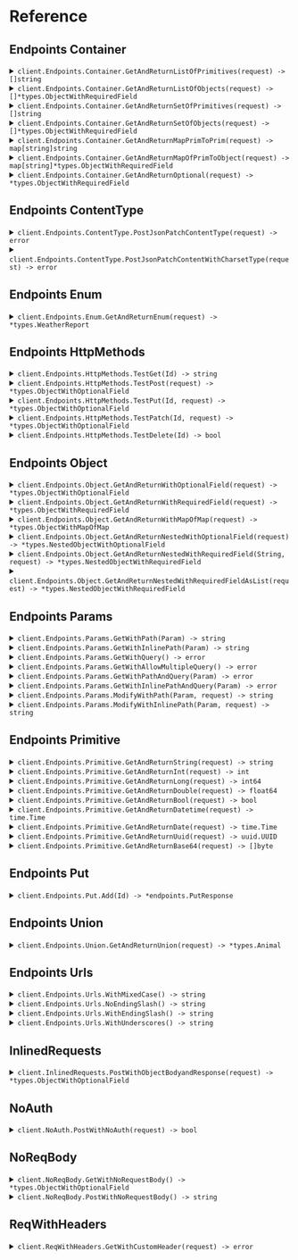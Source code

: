 # Reference
## Endpoints Container
<details><summary><code>client.Endpoints.Container.GetAndReturnListOfPrimitives(request) -> []string</code></summary>
<dl>
<dd>

#### 🔌 Usage

<dl>
<dd>

<dl>
<dd>

```go
request := []string{
        "string",
        "string",
    }
client.Endpoints.Container.GetAndReturnListOfPrimitives(
        context.TODO(),
        request,
    )
}
```
</dd>
</dl>
</dd>
</dl>

#### ⚙️ Parameters

<dl>
<dd>

<dl>
<dd>

**request:** `[]string` 
    
</dd>
</dl>
</dd>
</dl>


</dd>
</dl>
</details>

<details><summary><code>client.Endpoints.Container.GetAndReturnListOfObjects(request) -> []*types.ObjectWithRequiredField</code></summary>
<dl>
<dd>

#### 🔌 Usage

<dl>
<dd>

<dl>
<dd>

```go
request := []*types.ObjectWithRequiredField{
        &types.ObjectWithRequiredField{
            String: "string",
        },
        &types.ObjectWithRequiredField{
            String: "string",
        },
    }
client.Endpoints.Container.GetAndReturnListOfObjects(
        context.TODO(),
        request,
    )
}
```
</dd>
</dl>
</dd>
</dl>

#### ⚙️ Parameters

<dl>
<dd>

<dl>
<dd>

**request:** `[]*types.ObjectWithRequiredField` 
    
</dd>
</dl>
</dd>
</dl>


</dd>
</dl>
</details>

<details><summary><code>client.Endpoints.Container.GetAndReturnSetOfPrimitives(request) -> []string</code></summary>
<dl>
<dd>

#### 🔌 Usage

<dl>
<dd>

<dl>
<dd>

```go
request := []string{
        "string",
    }
client.Endpoints.Container.GetAndReturnSetOfPrimitives(
        context.TODO(),
        request,
    )
}
```
</dd>
</dl>
</dd>
</dl>

#### ⚙️ Parameters

<dl>
<dd>

<dl>
<dd>

**request:** `[]string` 
    
</dd>
</dl>
</dd>
</dl>


</dd>
</dl>
</details>

<details><summary><code>client.Endpoints.Container.GetAndReturnSetOfObjects(request) -> []*types.ObjectWithRequiredField</code></summary>
<dl>
<dd>

#### 🔌 Usage

<dl>
<dd>

<dl>
<dd>

```go
request := []*types.ObjectWithRequiredField{
        &types.ObjectWithRequiredField{
            String: "string",
        },
    }
client.Endpoints.Container.GetAndReturnSetOfObjects(
        context.TODO(),
        request,
    )
}
```
</dd>
</dl>
</dd>
</dl>

#### ⚙️ Parameters

<dl>
<dd>

<dl>
<dd>

**request:** `[]*types.ObjectWithRequiredField` 
    
</dd>
</dl>
</dd>
</dl>


</dd>
</dl>
</details>

<details><summary><code>client.Endpoints.Container.GetAndReturnMapPrimToPrim(request) -> map[string]string</code></summary>
<dl>
<dd>

#### 🔌 Usage

<dl>
<dd>

<dl>
<dd>

```go
request := map[string]string{
        "string": "string",
    }
client.Endpoints.Container.GetAndReturnMapPrimToPrim(
        context.TODO(),
        request,
    )
}
```
</dd>
</dl>
</dd>
</dl>

#### ⚙️ Parameters

<dl>
<dd>

<dl>
<dd>

**request:** `map[string]string` 
    
</dd>
</dl>
</dd>
</dl>


</dd>
</dl>
</details>

<details><summary><code>client.Endpoints.Container.GetAndReturnMapOfPrimToObject(request) -> map[string]*types.ObjectWithRequiredField</code></summary>
<dl>
<dd>

#### 🔌 Usage

<dl>
<dd>

<dl>
<dd>

```go
request := map[string]*types.ObjectWithRequiredField{
        "string": &types.ObjectWithRequiredField{
            String: "string",
        },
    }
client.Endpoints.Container.GetAndReturnMapOfPrimToObject(
        context.TODO(),
        request,
    )
}
```
</dd>
</dl>
</dd>
</dl>

#### ⚙️ Parameters

<dl>
<dd>

<dl>
<dd>

**request:** `map[string]*types.ObjectWithRequiredField` 
    
</dd>
</dl>
</dd>
</dl>


</dd>
</dl>
</details>

<details><summary><code>client.Endpoints.Container.GetAndReturnOptional(request) -> *types.ObjectWithRequiredField</code></summary>
<dl>
<dd>

#### 🔌 Usage

<dl>
<dd>

<dl>
<dd>

```go
request := &types.ObjectWithRequiredField{
        String: "string",
    }
client.Endpoints.Container.GetAndReturnOptional(
        context.TODO(),
        request,
    )
}
```
</dd>
</dl>
</dd>
</dl>

#### ⚙️ Parameters

<dl>
<dd>

<dl>
<dd>

**request:** `*types.ObjectWithRequiredField` 
    
</dd>
</dl>
</dd>
</dl>


</dd>
</dl>
</details>

## Endpoints ContentType
<details><summary><code>client.Endpoints.ContentType.PostJsonPatchContentType(request) -> error</code></summary>
<dl>
<dd>

#### 🔌 Usage

<dl>
<dd>

<dl>
<dd>

```go
request := &types.ObjectWithOptionalField{
        String: fern.String(
            "string",
        ),
        Integer: fern.Int(
            1,
        ),
        Long: fern.Int64(
            1000000,
        ),
        Double: fern.Float64(
            1.1,
        ),
        Bool: fern.Bool(
            true,
        ),
        Datetime: fern.Time(
            fern.MustParseDateTime(
                "2024-01-15T09:30:00Z",
            ),
        ),
        Date: fern.Time(
            fern.MustParseDateTime(
                "2023-01-15",
            ),
        ),
        Uuid: fern.UUID(
            uuid.MustParse(
                "d5e9c84f-c2b2-4bf4-b4b0-7ffd7a9ffc32",
            ),
        ),
        Base64: []byte("SGVsbG8gd29ybGQh"),
        List: []string{
            "list",
            "list",
        },
        Set: []string{
            "set",
        },
        Map: map[int]string{
            1: "map",
        },
        Bigint: fern.String(
            "1000000",
        ),
    }
client.Endpoints.ContentType.PostJsonPatchContentType(
        context.TODO(),
        request,
    )
}
```
</dd>
</dl>
</dd>
</dl>

#### ⚙️ Parameters

<dl>
<dd>

<dl>
<dd>

**request:** `*types.ObjectWithOptionalField` 
    
</dd>
</dl>
</dd>
</dl>


</dd>
</dl>
</details>

<details><summary><code>client.Endpoints.ContentType.PostJsonPatchContentWithCharsetType(request) -> error</code></summary>
<dl>
<dd>

#### 🔌 Usage

<dl>
<dd>

<dl>
<dd>

```go
request := &types.ObjectWithOptionalField{
        String: fern.String(
            "string",
        ),
        Integer: fern.Int(
            1,
        ),
        Long: fern.Int64(
            1000000,
        ),
        Double: fern.Float64(
            1.1,
        ),
        Bool: fern.Bool(
            true,
        ),
        Datetime: fern.Time(
            fern.MustParseDateTime(
                "2024-01-15T09:30:00Z",
            ),
        ),
        Date: fern.Time(
            fern.MustParseDateTime(
                "2023-01-15",
            ),
        ),
        Uuid: fern.UUID(
            uuid.MustParse(
                "d5e9c84f-c2b2-4bf4-b4b0-7ffd7a9ffc32",
            ),
        ),
        Base64: []byte("SGVsbG8gd29ybGQh"),
        List: []string{
            "list",
            "list",
        },
        Set: []string{
            "set",
        },
        Map: map[int]string{
            1: "map",
        },
        Bigint: fern.String(
            "1000000",
        ),
    }
client.Endpoints.ContentType.PostJsonPatchContentWithCharsetType(
        context.TODO(),
        request,
    )
}
```
</dd>
</dl>
</dd>
</dl>

#### ⚙️ Parameters

<dl>
<dd>

<dl>
<dd>

**request:** `*types.ObjectWithOptionalField` 
    
</dd>
</dl>
</dd>
</dl>


</dd>
</dl>
</details>

## Endpoints Enum
<details><summary><code>client.Endpoints.Enum.GetAndReturnEnum(request) -> *types.WeatherReport</code></summary>
<dl>
<dd>

#### 🔌 Usage

<dl>
<dd>

<dl>
<dd>

```go
client.Endpoints.Enum.GetAndReturnEnum(
        context.TODO(),
        request,
    )
}
```
</dd>
</dl>
</dd>
</dl>

#### ⚙️ Parameters

<dl>
<dd>

<dl>
<dd>

**request:** `*types.WeatherReport` 
    
</dd>
</dl>
</dd>
</dl>


</dd>
</dl>
</details>

## Endpoints HttpMethods
<details><summary><code>client.Endpoints.HttpMethods.TestGet(Id) -> string</code></summary>
<dl>
<dd>

#### 🔌 Usage

<dl>
<dd>

<dl>
<dd>

```go
client.Endpoints.HttpMethods.TestGet(
        context.TODO(),
        "id",
    )
}
```
</dd>
</dl>
</dd>
</dl>

#### ⚙️ Parameters

<dl>
<dd>

<dl>
<dd>

**id:** `string` 
    
</dd>
</dl>
</dd>
</dl>


</dd>
</dl>
</details>

<details><summary><code>client.Endpoints.HttpMethods.TestPost(request) -> *types.ObjectWithOptionalField</code></summary>
<dl>
<dd>

#### 🔌 Usage

<dl>
<dd>

<dl>
<dd>

```go
request := &types.ObjectWithRequiredField{
        String: "string",
    }
client.Endpoints.HttpMethods.TestPost(
        context.TODO(),
        request,
    )
}
```
</dd>
</dl>
</dd>
</dl>

#### ⚙️ Parameters

<dl>
<dd>

<dl>
<dd>

**request:** `*types.ObjectWithRequiredField` 
    
</dd>
</dl>
</dd>
</dl>


</dd>
</dl>
</details>

<details><summary><code>client.Endpoints.HttpMethods.TestPut(Id, request) -> *types.ObjectWithOptionalField</code></summary>
<dl>
<dd>

#### 🔌 Usage

<dl>
<dd>

<dl>
<dd>

```go
request := &types.ObjectWithRequiredField{
        String: "string",
    }
client.Endpoints.HttpMethods.TestPut(
        context.TODO(),
        "id",
        request,
    )
}
```
</dd>
</dl>
</dd>
</dl>

#### ⚙️ Parameters

<dl>
<dd>

<dl>
<dd>

**id:** `string` 
    
</dd>
</dl>

<dl>
<dd>

**request:** `*types.ObjectWithRequiredField` 
    
</dd>
</dl>
</dd>
</dl>


</dd>
</dl>
</details>

<details><summary><code>client.Endpoints.HttpMethods.TestPatch(Id, request) -> *types.ObjectWithOptionalField</code></summary>
<dl>
<dd>

#### 🔌 Usage

<dl>
<dd>

<dl>
<dd>

```go
request := &types.ObjectWithOptionalField{
        String: fern.String(
            "string",
        ),
        Integer: fern.Int(
            1,
        ),
        Long: fern.Int64(
            1000000,
        ),
        Double: fern.Float64(
            1.1,
        ),
        Bool: fern.Bool(
            true,
        ),
        Datetime: fern.Time(
            fern.MustParseDateTime(
                "2024-01-15T09:30:00Z",
            ),
        ),
        Date: fern.Time(
            fern.MustParseDateTime(
                "2023-01-15",
            ),
        ),
        Uuid: fern.UUID(
            uuid.MustParse(
                "d5e9c84f-c2b2-4bf4-b4b0-7ffd7a9ffc32",
            ),
        ),
        Base64: []byte("SGVsbG8gd29ybGQh"),
        List: []string{
            "list",
            "list",
        },
        Set: []string{
            "set",
        },
        Map: map[int]string{
            1: "map",
        },
        Bigint: fern.String(
            "1000000",
        ),
    }
client.Endpoints.HttpMethods.TestPatch(
        context.TODO(),
        "id",
        request,
    )
}
```
</dd>
</dl>
</dd>
</dl>

#### ⚙️ Parameters

<dl>
<dd>

<dl>
<dd>

**id:** `string` 
    
</dd>
</dl>

<dl>
<dd>

**request:** `*types.ObjectWithOptionalField` 
    
</dd>
</dl>
</dd>
</dl>


</dd>
</dl>
</details>

<details><summary><code>client.Endpoints.HttpMethods.TestDelete(Id) -> bool</code></summary>
<dl>
<dd>

#### 🔌 Usage

<dl>
<dd>

<dl>
<dd>

```go
client.Endpoints.HttpMethods.TestDelete(
        context.TODO(),
        "id",
    )
}
```
</dd>
</dl>
</dd>
</dl>

#### ⚙️ Parameters

<dl>
<dd>

<dl>
<dd>

**id:** `string` 
    
</dd>
</dl>
</dd>
</dl>


</dd>
</dl>
</details>

## Endpoints Object
<details><summary><code>client.Endpoints.Object.GetAndReturnWithOptionalField(request) -> *types.ObjectWithOptionalField</code></summary>
<dl>
<dd>

#### 🔌 Usage

<dl>
<dd>

<dl>
<dd>

```go
request := &types.ObjectWithOptionalField{
        String: fern.String(
            "string",
        ),
        Integer: fern.Int(
            1,
        ),
        Long: fern.Int64(
            1000000,
        ),
        Double: fern.Float64(
            1.1,
        ),
        Bool: fern.Bool(
            true,
        ),
        Datetime: fern.Time(
            fern.MustParseDateTime(
                "2024-01-15T09:30:00Z",
            ),
        ),
        Date: fern.Time(
            fern.MustParseDateTime(
                "2023-01-15",
            ),
        ),
        Uuid: fern.UUID(
            uuid.MustParse(
                "d5e9c84f-c2b2-4bf4-b4b0-7ffd7a9ffc32",
            ),
        ),
        Base64: []byte("SGVsbG8gd29ybGQh"),
        List: []string{
            "list",
            "list",
        },
        Set: []string{
            "set",
        },
        Map: map[int]string{
            1: "map",
        },
        Bigint: fern.String(
            "1000000",
        ),
    }
client.Endpoints.Object.GetAndReturnWithOptionalField(
        context.TODO(),
        request,
    )
}
```
</dd>
</dl>
</dd>
</dl>

#### ⚙️ Parameters

<dl>
<dd>

<dl>
<dd>

**request:** `*types.ObjectWithOptionalField` 
    
</dd>
</dl>
</dd>
</dl>


</dd>
</dl>
</details>

<details><summary><code>client.Endpoints.Object.GetAndReturnWithRequiredField(request) -> *types.ObjectWithRequiredField</code></summary>
<dl>
<dd>

#### 🔌 Usage

<dl>
<dd>

<dl>
<dd>

```go
request := &types.ObjectWithRequiredField{
        String: "string",
    }
client.Endpoints.Object.GetAndReturnWithRequiredField(
        context.TODO(),
        request,
    )
}
```
</dd>
</dl>
</dd>
</dl>

#### ⚙️ Parameters

<dl>
<dd>

<dl>
<dd>

**request:** `*types.ObjectWithRequiredField` 
    
</dd>
</dl>
</dd>
</dl>


</dd>
</dl>
</details>

<details><summary><code>client.Endpoints.Object.GetAndReturnWithMapOfMap(request) -> *types.ObjectWithMapOfMap</code></summary>
<dl>
<dd>

#### 🔌 Usage

<dl>
<dd>

<dl>
<dd>

```go
request := &types.ObjectWithMapOfMap{
        Map: map[string]map[string]string{
            "map": map[string]string{
                "map": "map",
            },
        },
    }
client.Endpoints.Object.GetAndReturnWithMapOfMap(
        context.TODO(),
        request,
    )
}
```
</dd>
</dl>
</dd>
</dl>

#### ⚙️ Parameters

<dl>
<dd>

<dl>
<dd>

**request:** `*types.ObjectWithMapOfMap` 
    
</dd>
</dl>
</dd>
</dl>


</dd>
</dl>
</details>

<details><summary><code>client.Endpoints.Object.GetAndReturnNestedWithOptionalField(request) -> *types.NestedObjectWithOptionalField</code></summary>
<dl>
<dd>

#### 🔌 Usage

<dl>
<dd>

<dl>
<dd>

```go
request := &types.NestedObjectWithOptionalField{
        String: fern.String(
            "string",
        ),
        NestedObject: &types.ObjectWithOptionalField{
            String: fern.String(
                "string",
            ),
            Integer: fern.Int(
                1,
            ),
            Long: fern.Int64(
                1000000,
            ),
            Double: fern.Float64(
                1.1,
            ),
            Bool: fern.Bool(
                true,
            ),
            Datetime: fern.Time(
                fern.MustParseDateTime(
                    "2024-01-15T09:30:00Z",
                ),
            ),
            Date: fern.Time(
                fern.MustParseDateTime(
                    "2023-01-15",
                ),
            ),
            Uuid: fern.UUID(
                uuid.MustParse(
                    "d5e9c84f-c2b2-4bf4-b4b0-7ffd7a9ffc32",
                ),
            ),
            Base64: []byte("SGVsbG8gd29ybGQh"),
            List: []string{
                "list",
                "list",
            },
            Set: []string{
                "set",
            },
            Map: map[int]string{
                1: "map",
            },
            Bigint: fern.String(
                "1000000",
            ),
        },
    }
client.Endpoints.Object.GetAndReturnNestedWithOptionalField(
        context.TODO(),
        request,
    )
}
```
</dd>
</dl>
</dd>
</dl>

#### ⚙️ Parameters

<dl>
<dd>

<dl>
<dd>

**request:** `*types.NestedObjectWithOptionalField` 
    
</dd>
</dl>
</dd>
</dl>


</dd>
</dl>
</details>

<details><summary><code>client.Endpoints.Object.GetAndReturnNestedWithRequiredField(String, request) -> *types.NestedObjectWithRequiredField</code></summary>
<dl>
<dd>

#### 🔌 Usage

<dl>
<dd>

<dl>
<dd>

```go
request := &types.NestedObjectWithRequiredField{
        String: "string",
        NestedObject: &types.ObjectWithOptionalField{
            String: fern.String(
                "string",
            ),
            Integer: fern.Int(
                1,
            ),
            Long: fern.Int64(
                1000000,
            ),
            Double: fern.Float64(
                1.1,
            ),
            Bool: fern.Bool(
                true,
            ),
            Datetime: fern.Time(
                fern.MustParseDateTime(
                    "2024-01-15T09:30:00Z",
                ),
            ),
            Date: fern.Time(
                fern.MustParseDateTime(
                    "2023-01-15",
                ),
            ),
            Uuid: fern.UUID(
                uuid.MustParse(
                    "d5e9c84f-c2b2-4bf4-b4b0-7ffd7a9ffc32",
                ),
            ),
            Base64: []byte("SGVsbG8gd29ybGQh"),
            List: []string{
                "list",
                "list",
            },
            Set: []string{
                "set",
            },
            Map: map[int]string{
                1: "map",
            },
            Bigint: fern.String(
                "1000000",
            ),
        },
    }
client.Endpoints.Object.GetAndReturnNestedWithRequiredField(
        context.TODO(),
        "string",
        request,
    )
}
```
</dd>
</dl>
</dd>
</dl>

#### ⚙️ Parameters

<dl>
<dd>

<dl>
<dd>

**string_:** `string` 
    
</dd>
</dl>

<dl>
<dd>

**request:** `*types.NestedObjectWithRequiredField` 
    
</dd>
</dl>
</dd>
</dl>


</dd>
</dl>
</details>

<details><summary><code>client.Endpoints.Object.GetAndReturnNestedWithRequiredFieldAsList(request) -> *types.NestedObjectWithRequiredField</code></summary>
<dl>
<dd>

#### 🔌 Usage

<dl>
<dd>

<dl>
<dd>

```go
request := []*types.NestedObjectWithRequiredField{
        &types.NestedObjectWithRequiredField{
            String: "string",
            NestedObject: &types.ObjectWithOptionalField{
                String: fern.String(
                    "string",
                ),
                Integer: fern.Int(
                    1,
                ),
                Long: fern.Int64(
                    1000000,
                ),
                Double: fern.Float64(
                    1.1,
                ),
                Bool: fern.Bool(
                    true,
                ),
                Datetime: fern.Time(
                    fern.MustParseDateTime(
                        "2024-01-15T09:30:00Z",
                    ),
                ),
                Date: fern.Time(
                    fern.MustParseDateTime(
                        "2023-01-15",
                    ),
                ),
                Uuid: fern.UUID(
                    uuid.MustParse(
                        "d5e9c84f-c2b2-4bf4-b4b0-7ffd7a9ffc32",
                    ),
                ),
                Base64: []byte("SGVsbG8gd29ybGQh"),
                List: []string{
                    "list",
                    "list",
                },
                Set: []string{
                    "set",
                },
                Map: map[int]string{
                    1: "map",
                },
                Bigint: fern.String(
                    "1000000",
                ),
            },
        },
        &types.NestedObjectWithRequiredField{
            String: "string",
            NestedObject: &types.ObjectWithOptionalField{
                String: fern.String(
                    "string",
                ),
                Integer: fern.Int(
                    1,
                ),
                Long: fern.Int64(
                    1000000,
                ),
                Double: fern.Float64(
                    1.1,
                ),
                Bool: fern.Bool(
                    true,
                ),
                Datetime: fern.Time(
                    fern.MustParseDateTime(
                        "2024-01-15T09:30:00Z",
                    ),
                ),
                Date: fern.Time(
                    fern.MustParseDateTime(
                        "2023-01-15",
                    ),
                ),
                Uuid: fern.UUID(
                    uuid.MustParse(
                        "d5e9c84f-c2b2-4bf4-b4b0-7ffd7a9ffc32",
                    ),
                ),
                Base64: []byte("SGVsbG8gd29ybGQh"),
                List: []string{
                    "list",
                    "list",
                },
                Set: []string{
                    "set",
                },
                Map: map[int]string{
                    1: "map",
                },
                Bigint: fern.String(
                    "1000000",
                ),
            },
        },
    }
client.Endpoints.Object.GetAndReturnNestedWithRequiredFieldAsList(
        context.TODO(),
        request,
    )
}
```
</dd>
</dl>
</dd>
</dl>

#### ⚙️ Parameters

<dl>
<dd>

<dl>
<dd>

**request:** `[]*types.NestedObjectWithRequiredField` 
    
</dd>
</dl>
</dd>
</dl>


</dd>
</dl>
</details>

## Endpoints Params
<details><summary><code>client.Endpoints.Params.GetWithPath(Param) -> string</code></summary>
<dl>
<dd>

#### 📝 Description

<dl>
<dd>

<dl>
<dd>

GET with path param
</dd>
</dl>
</dd>
</dl>

#### 🔌 Usage

<dl>
<dd>

<dl>
<dd>

```go
client.Endpoints.Params.GetWithPath(
        context.TODO(),
        "param",
    )
}
```
</dd>
</dl>
</dd>
</dl>

#### ⚙️ Parameters

<dl>
<dd>

<dl>
<dd>

**param:** `string` 
    
</dd>
</dl>
</dd>
</dl>


</dd>
</dl>
</details>

<details><summary><code>client.Endpoints.Params.GetWithInlinePath(Param) -> string</code></summary>
<dl>
<dd>

#### 📝 Description

<dl>
<dd>

<dl>
<dd>

GET with path param
</dd>
</dl>
</dd>
</dl>

#### 🔌 Usage

<dl>
<dd>

<dl>
<dd>

```go
client.Endpoints.Params.GetWithPath(
        context.TODO(),
        "param",
    )
}
```
</dd>
</dl>
</dd>
</dl>

#### ⚙️ Parameters

<dl>
<dd>

<dl>
<dd>

**param:** `string` 
    
</dd>
</dl>
</dd>
</dl>


</dd>
</dl>
</details>

<details><summary><code>client.Endpoints.Params.GetWithQuery() -> error</code></summary>
<dl>
<dd>

#### 📝 Description

<dl>
<dd>

<dl>
<dd>

GET with query param
</dd>
</dl>
</dd>
</dl>

#### 🔌 Usage

<dl>
<dd>

<dl>
<dd>

```go
request := &endpoints.GetWithQuery{
        Query: "query",
        Number: 1,
    }
client.Endpoints.Params.GetWithQuery(
        context.TODO(),
        request,
    )
}
```
</dd>
</dl>
</dd>
</dl>

#### ⚙️ Parameters

<dl>
<dd>

<dl>
<dd>

**query:** `string` 
    
</dd>
</dl>

<dl>
<dd>

**number:** `int` 
    
</dd>
</dl>
</dd>
</dl>


</dd>
</dl>
</details>

<details><summary><code>client.Endpoints.Params.GetWithAllowMultipleQuery() -> error</code></summary>
<dl>
<dd>

#### 📝 Description

<dl>
<dd>

<dl>
<dd>

GET with multiple of same query param
</dd>
</dl>
</dd>
</dl>

#### 🔌 Usage

<dl>
<dd>

<dl>
<dd>

```go
request := &endpoints.GetWithQuery{
        Query: "query",
        Number: 1,
    }
client.Endpoints.Params.GetWithQuery(
        context.TODO(),
        request,
    )
}
```
</dd>
</dl>
</dd>
</dl>

#### ⚙️ Parameters

<dl>
<dd>

<dl>
<dd>

**query:** `string` 
    
</dd>
</dl>

<dl>
<dd>

**number:** `int` 
    
</dd>
</dl>
</dd>
</dl>


</dd>
</dl>
</details>

<details><summary><code>client.Endpoints.Params.GetWithPathAndQuery(Param) -> error</code></summary>
<dl>
<dd>

#### 📝 Description

<dl>
<dd>

<dl>
<dd>

GET with path and query params
</dd>
</dl>
</dd>
</dl>

#### 🔌 Usage

<dl>
<dd>

<dl>
<dd>

```go
request := &endpoints.GetWithPathAndQuery{
        Query: "query",
    }
client.Endpoints.Params.GetWithPathAndQuery(
        context.TODO(),
        "param",
        request,
    )
}
```
</dd>
</dl>
</dd>
</dl>

#### ⚙️ Parameters

<dl>
<dd>

<dl>
<dd>

**param:** `string` 
    
</dd>
</dl>

<dl>
<dd>

**query:** `string` 
    
</dd>
</dl>
</dd>
</dl>


</dd>
</dl>
</details>

<details><summary><code>client.Endpoints.Params.GetWithInlinePathAndQuery(Param) -> error</code></summary>
<dl>
<dd>

#### 📝 Description

<dl>
<dd>

<dl>
<dd>

GET with path and query params
</dd>
</dl>
</dd>
</dl>

#### 🔌 Usage

<dl>
<dd>

<dl>
<dd>

```go
request := &endpoints.GetWithPathAndQuery{
        Query: "query",
    }
client.Endpoints.Params.GetWithPathAndQuery(
        context.TODO(),
        "param",
        request,
    )
}
```
</dd>
</dl>
</dd>
</dl>

#### ⚙️ Parameters

<dl>
<dd>

<dl>
<dd>

**param:** `string` 
    
</dd>
</dl>

<dl>
<dd>

**query:** `string` 
    
</dd>
</dl>
</dd>
</dl>


</dd>
</dl>
</details>

<details><summary><code>client.Endpoints.Params.ModifyWithPath(Param, request) -> string</code></summary>
<dl>
<dd>

#### 📝 Description

<dl>
<dd>

<dl>
<dd>

PUT to update with path param
</dd>
</dl>
</dd>
</dl>

#### 🔌 Usage

<dl>
<dd>

<dl>
<dd>

```go
client.Endpoints.Params.ModifyWithPath(
        context.TODO(),
        "param",
        request,
    )
}
```
</dd>
</dl>
</dd>
</dl>

#### ⚙️ Parameters

<dl>
<dd>

<dl>
<dd>

**param:** `string` 
    
</dd>
</dl>

<dl>
<dd>

**request:** `string` 
    
</dd>
</dl>
</dd>
</dl>


</dd>
</dl>
</details>

<details><summary><code>client.Endpoints.Params.ModifyWithInlinePath(Param, request) -> string</code></summary>
<dl>
<dd>

#### 📝 Description

<dl>
<dd>

<dl>
<dd>

PUT to update with path param
</dd>
</dl>
</dd>
</dl>

#### 🔌 Usage

<dl>
<dd>

<dl>
<dd>

```go
client.Endpoints.Params.ModifyWithPath(
        context.TODO(),
        "param",
        request,
    )
}
```
</dd>
</dl>
</dd>
</dl>

#### ⚙️ Parameters

<dl>
<dd>

<dl>
<dd>

**param:** `string` 
    
</dd>
</dl>

<dl>
<dd>

**request:** `string` 
    
</dd>
</dl>
</dd>
</dl>


</dd>
</dl>
</details>

## Endpoints Primitive
<details><summary><code>client.Endpoints.Primitive.GetAndReturnString(request) -> string</code></summary>
<dl>
<dd>

#### 🔌 Usage

<dl>
<dd>

<dl>
<dd>

```go
client.Endpoints.Primitive.GetAndReturnString(
        context.TODO(),
        request,
    )
}
```
</dd>
</dl>
</dd>
</dl>

#### ⚙️ Parameters

<dl>
<dd>

<dl>
<dd>

**request:** `string` 
    
</dd>
</dl>
</dd>
</dl>


</dd>
</dl>
</details>

<details><summary><code>client.Endpoints.Primitive.GetAndReturnInt(request) -> int</code></summary>
<dl>
<dd>

#### 🔌 Usage

<dl>
<dd>

<dl>
<dd>

```go
client.Endpoints.Primitive.GetAndReturnInt(
        context.TODO(),
        request,
    )
}
```
</dd>
</dl>
</dd>
</dl>

#### ⚙️ Parameters

<dl>
<dd>

<dl>
<dd>

**request:** `int` 
    
</dd>
</dl>
</dd>
</dl>


</dd>
</dl>
</details>

<details><summary><code>client.Endpoints.Primitive.GetAndReturnLong(request) -> int64</code></summary>
<dl>
<dd>

#### 🔌 Usage

<dl>
<dd>

<dl>
<dd>

```go
client.Endpoints.Primitive.GetAndReturnLong(
        context.TODO(),
        request,
    )
}
```
</dd>
</dl>
</dd>
</dl>

#### ⚙️ Parameters

<dl>
<dd>

<dl>
<dd>

**request:** `int64` 
    
</dd>
</dl>
</dd>
</dl>


</dd>
</dl>
</details>

<details><summary><code>client.Endpoints.Primitive.GetAndReturnDouble(request) -> float64</code></summary>
<dl>
<dd>

#### 🔌 Usage

<dl>
<dd>

<dl>
<dd>

```go
client.Endpoints.Primitive.GetAndReturnDouble(
        context.TODO(),
        request,
    )
}
```
</dd>
</dl>
</dd>
</dl>

#### ⚙️ Parameters

<dl>
<dd>

<dl>
<dd>

**request:** `float64` 
    
</dd>
</dl>
</dd>
</dl>


</dd>
</dl>
</details>

<details><summary><code>client.Endpoints.Primitive.GetAndReturnBool(request) -> bool</code></summary>
<dl>
<dd>

#### 🔌 Usage

<dl>
<dd>

<dl>
<dd>

```go
client.Endpoints.Primitive.GetAndReturnBool(
        context.TODO(),
        request,
    )
}
```
</dd>
</dl>
</dd>
</dl>

#### ⚙️ Parameters

<dl>
<dd>

<dl>
<dd>

**request:** `bool` 
    
</dd>
</dl>
</dd>
</dl>


</dd>
</dl>
</details>

<details><summary><code>client.Endpoints.Primitive.GetAndReturnDatetime(request) -> time.Time</code></summary>
<dl>
<dd>

#### 🔌 Usage

<dl>
<dd>

<dl>
<dd>

```go
client.Endpoints.Primitive.GetAndReturnDatetime(
        context.TODO(),
        request,
    )
}
```
</dd>
</dl>
</dd>
</dl>

#### ⚙️ Parameters

<dl>
<dd>

<dl>
<dd>

**request:** `time.Time` 
    
</dd>
</dl>
</dd>
</dl>


</dd>
</dl>
</details>

<details><summary><code>client.Endpoints.Primitive.GetAndReturnDate(request) -> time.Time</code></summary>
<dl>
<dd>

#### 🔌 Usage

<dl>
<dd>

<dl>
<dd>

```go
client.Endpoints.Primitive.GetAndReturnDate(
        context.TODO(),
        request,
    )
}
```
</dd>
</dl>
</dd>
</dl>

#### ⚙️ Parameters

<dl>
<dd>

<dl>
<dd>

**request:** `time.Time` 
    
</dd>
</dl>
</dd>
</dl>


</dd>
</dl>
</details>

<details><summary><code>client.Endpoints.Primitive.GetAndReturnUuid(request) -> uuid.UUID</code></summary>
<dl>
<dd>

#### 🔌 Usage

<dl>
<dd>

<dl>
<dd>

```go
client.Endpoints.Primitive.GetAndReturnUuid(
        context.TODO(),
        request,
    )
}
```
</dd>
</dl>
</dd>
</dl>

#### ⚙️ Parameters

<dl>
<dd>

<dl>
<dd>

**request:** `uuid.UUID` 
    
</dd>
</dl>
</dd>
</dl>


</dd>
</dl>
</details>

<details><summary><code>client.Endpoints.Primitive.GetAndReturnBase64(request) -> []byte</code></summary>
<dl>
<dd>

#### 🔌 Usage

<dl>
<dd>

<dl>
<dd>

```go
client.Endpoints.Primitive.GetAndReturnBase64(
        context.TODO(),
        request,
    )
}
```
</dd>
</dl>
</dd>
</dl>

#### ⚙️ Parameters

<dl>
<dd>

<dl>
<dd>

**request:** `[]byte` 
    
</dd>
</dl>
</dd>
</dl>


</dd>
</dl>
</details>

## Endpoints Put
<details><summary><code>client.Endpoints.Put.Add(Id) -> *endpoints.PutResponse</code></summary>
<dl>
<dd>

#### 🔌 Usage

<dl>
<dd>

<dl>
<dd>

```go
client.Endpoints.Put.Add(
        context.TODO(),
        "id",
    )
}
```
</dd>
</dl>
</dd>
</dl>

#### ⚙️ Parameters

<dl>
<dd>

<dl>
<dd>

**id:** `string` 
    
</dd>
</dl>
</dd>
</dl>


</dd>
</dl>
</details>

## Endpoints Union
<details><summary><code>client.Endpoints.Union.GetAndReturnUnion(request) -> *types.Animal</code></summary>
<dl>
<dd>

#### 🔌 Usage

<dl>
<dd>

<dl>
<dd>

```go
request := &types.Animal{
        Dog: &types.Dog{
            Name: "name",
            LikesToWoof: true,
        },
    }
client.Endpoints.Union.GetAndReturnUnion(
        context.TODO(),
        request,
    )
}
```
</dd>
</dl>
</dd>
</dl>

#### ⚙️ Parameters

<dl>
<dd>

<dl>
<dd>

**request:** `*types.Animal` 
    
</dd>
</dl>
</dd>
</dl>


</dd>
</dl>
</details>

## Endpoints Urls
<details><summary><code>client.Endpoints.Urls.WithMixedCase() -> string</code></summary>
<dl>
<dd>

#### 🔌 Usage

<dl>
<dd>

<dl>
<dd>

```go
client.Endpoints.Urls.WithMixedCase(
        context.TODO(),
    )
}
```
</dd>
</dl>
</dd>
</dl>


</dd>
</dl>
</details>

<details><summary><code>client.Endpoints.Urls.NoEndingSlash() -> string</code></summary>
<dl>
<dd>

#### 🔌 Usage

<dl>
<dd>

<dl>
<dd>

```go
client.Endpoints.Urls.NoEndingSlash(
        context.TODO(),
    )
}
```
</dd>
</dl>
</dd>
</dl>


</dd>
</dl>
</details>

<details><summary><code>client.Endpoints.Urls.WithEndingSlash() -> string</code></summary>
<dl>
<dd>

#### 🔌 Usage

<dl>
<dd>

<dl>
<dd>

```go
client.Endpoints.Urls.WithEndingSlash(
        context.TODO(),
    )
}
```
</dd>
</dl>
</dd>
</dl>


</dd>
</dl>
</details>

<details><summary><code>client.Endpoints.Urls.WithUnderscores() -> string</code></summary>
<dl>
<dd>

#### 🔌 Usage

<dl>
<dd>

<dl>
<dd>

```go
client.Endpoints.Urls.WithUnderscores(
        context.TODO(),
    )
}
```
</dd>
</dl>
</dd>
</dl>


</dd>
</dl>
</details>

## InlinedRequests
<details><summary><code>client.InlinedRequests.PostWithObjectBodyandResponse(request) -> *types.ObjectWithOptionalField</code></summary>
<dl>
<dd>

#### 📝 Description

<dl>
<dd>

<dl>
<dd>

POST with custom object in request body, response is an object
</dd>
</dl>
</dd>
</dl>

#### 🔌 Usage

<dl>
<dd>

<dl>
<dd>

```go
request := &fern.PostWithObjectBody{
        String: "string",
        Integer: 1,
        NestedObject: &types.ObjectWithOptionalField{
            String: fern.String(
                "string",
            ),
            Integer: fern.Int(
                1,
            ),
            Long: fern.Int64(
                1000000,
            ),
            Double: fern.Float64(
                1.1,
            ),
            Bool: fern.Bool(
                true,
            ),
            Datetime: fern.Time(
                fern.MustParseDateTime(
                    "2024-01-15T09:30:00Z",
                ),
            ),
            Date: fern.Time(
                fern.MustParseDateTime(
                    "2023-01-15",
                ),
            ),
            Uuid: fern.UUID(
                uuid.MustParse(
                    "d5e9c84f-c2b2-4bf4-b4b0-7ffd7a9ffc32",
                ),
            ),
            Base64: []byte("SGVsbG8gd29ybGQh"),
            List: []string{
                "list",
                "list",
            },
            Set: []string{
                "set",
            },
            Map: map[int]string{
                1: "map",
            },
            Bigint: fern.String(
                "1000000",
            ),
        },
    }
client.InlinedRequests.PostWithObjectBodyandResponse(
        context.TODO(),
        request,
    )
}
```
</dd>
</dl>
</dd>
</dl>

#### ⚙️ Parameters

<dl>
<dd>

<dl>
<dd>

**string_:** `string` 
    
</dd>
</dl>

<dl>
<dd>

**integer:** `int` 
    
</dd>
</dl>

<dl>
<dd>

**nestedObject:** `*types.ObjectWithOptionalField` 
    
</dd>
</dl>
</dd>
</dl>


</dd>
</dl>
</details>

## NoAuth
<details><summary><code>client.NoAuth.PostWithNoAuth(request) -> bool</code></summary>
<dl>
<dd>

#### 📝 Description

<dl>
<dd>

<dl>
<dd>

POST request with no auth
</dd>
</dl>
</dd>
</dl>

#### 🔌 Usage

<dl>
<dd>

<dl>
<dd>

```go
request := map[string]any{
        "key": "value",
    }
client.NoAuth.PostWithNoAuth(
        context.TODO(),
        request,
    )
}
```
</dd>
</dl>
</dd>
</dl>

#### ⚙️ Parameters

<dl>
<dd>

<dl>
<dd>

**request:** `any` 
    
</dd>
</dl>
</dd>
</dl>


</dd>
</dl>
</details>

## NoReqBody
<details><summary><code>client.NoReqBody.GetWithNoRequestBody() -> *types.ObjectWithOptionalField</code></summary>
<dl>
<dd>

#### 🔌 Usage

<dl>
<dd>

<dl>
<dd>

```go
client.NoReqBody.GetWithNoRequestBody(
        context.TODO(),
    )
}
```
</dd>
</dl>
</dd>
</dl>


</dd>
</dl>
</details>

<details><summary><code>client.NoReqBody.PostWithNoRequestBody() -> string</code></summary>
<dl>
<dd>

#### 🔌 Usage

<dl>
<dd>

<dl>
<dd>

```go
client.NoReqBody.PostWithNoRequestBody(
        context.TODO(),
    )
}
```
</dd>
</dl>
</dd>
</dl>


</dd>
</dl>
</details>

## ReqWithHeaders
<details><summary><code>client.ReqWithHeaders.GetWithCustomHeader(request) -> error</code></summary>
<dl>
<dd>

#### 🔌 Usage

<dl>
<dd>

<dl>
<dd>

```go
request := &fern.ReqWithHeaders{
        XTestServiceHeader: "X-TEST-SERVICE-HEADER",
        XTestEndpointHeader: "X-TEST-ENDPOINT-HEADER",
        Body: "string",
    }
client.ReqWithHeaders.GetWithCustomHeader(
        context.TODO(),
        request,
    )
}
```
</dd>
</dl>
</dd>
</dl>

#### ⚙️ Parameters

<dl>
<dd>

<dl>
<dd>

**xTestEndpointHeader:** `string` 
    
</dd>
</dl>

<dl>
<dd>

**request:** `string` 
    
</dd>
</dl>
</dd>
</dl>


</dd>
</dl>
</details>
